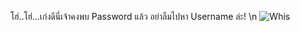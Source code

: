 โฮ่..โฮ่...เก่งดีนี่เจ้าคงพบ Password แล้ว อย่าลืมไปหา Username ล่ะ! \n ![Whis](../../../../../../../../../assets/images/g2.png)
